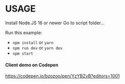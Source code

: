 # USAGE

Install Node.JS 16 or newer
Go to script folder...

Run this example:

- `npm install` or `yarn`
- `npm run dev` or `yarn dev`
- `npm start`

#### Client demo on Codepen

https://codepen.io/bzozoo/pen/YzYBZvB?editors=1001
